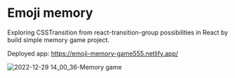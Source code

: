 # Emoji memory

Exploring CSSTransition from react-transition-group possibilities in React by build simple memory game project.

Deployed app: https://emoji-memory-game555.netlify.app/

![2022-12-29 14_00_36-Memory game](https://user-images.githubusercontent.com/35783197/209954946-b2ab98c7-2ce4-4d10-9558-b4cac1af58e9.png)
